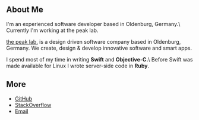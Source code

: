 ## About Me

I'm an experienced software developer based in Oldenburg, Germany.\\
Currently I'm working at the peak lab.

[the peak lab.][thepeaklab] is a design driven software company based in Oldenburg, Germany. We create, design & develop innovative software and smart apps.

I spend most of my time in writing **Swift** and **Objective-C.**\\
Before Swift was made available for Linux I wrote server-side code in **Ruby**.

## More

- [GitHub][github]
- [StackOverflow][stackoverflow]
- [Email][email]


[github]: https://github.com/cpageler93
[stackoverflow]: https://stackoverflow.com/story/christoph.pageler
[email]: mailto:christoph.pageler@me.com
[thepeaklab]: http://www.thepeaklab.com